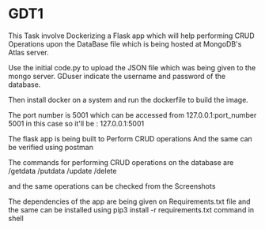 # GDT1
This Task involve Dockerizing a Flask app which will help performing CRUD Operations upon the DataBase file which is being hosted at MongoDB's Atlas server.

Use the initial code.py to upload the JSON file which was being given to the mongo server.
GDuser indicate the username and password of the database. 

Then install docker on a system and run the dockerfile to build the image.

The port number is 5001 which can be accessed from 127.0.0.1:port_number 
5001 in this case so it'll be :
127.0.0.1:5001

The flask app is being built to Perform CRUD operations 
And the same can be verified using postman

The commands for performing CRUD operations on the database are
/getdata
/putdata
/update
/delete

and the same operations can be checked from the Screenshots 

The dependencies of the app are being given on Requirements.txt file and the same can be installed using pip3 install -r requirements.txt command in shell
